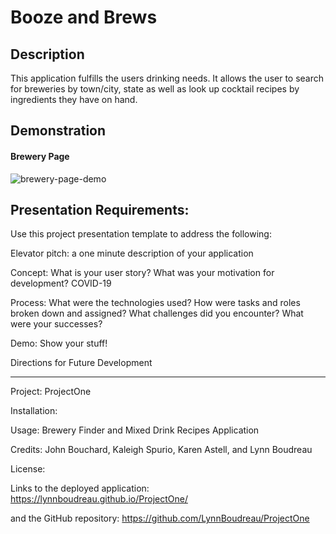 # Booze and Brews

## Description
This application fulfills the users drinking needs.  It allows the user to search for breweries by town/city, state as well as look up cocktail recipes by ingredients they have on hand.

## Demonstration

#### Brewery Page
![brewery-page-demo](https://user-images.githubusercontent.com/61129844/81996308-b187bb00-961a-11ea-8a83-49815417f74a.gif)

## Presentation Requirements:

Use this project presentation template to address the following:

Elevator pitch: a one minute description of your application

Concept: What is your user story? What was your motivation for development?
COVID-19

Process: What were the technologies used?
How were tasks and roles broken down and assigned?
What challenges did you encounter?
What were your successes?

Demo: Show your stuff!

Directions for Future Development

---

Project: ProjectOne

Installation:

Usage: Brewery Finder and Mixed Drink Recipes Application

Credits: John Bouchard, Kaleigh Spurio, Karen Astell, and Lynn Boudreau

License:

Links to the deployed application:
https://lynnboudreau.github.io/ProjectOne/

and the GitHub repository:
https://github.com/LynnBoudreau/ProjectOne


